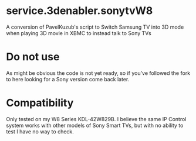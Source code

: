 # service.3denabler.sonytvW8
A conversion of PavelKuzub's script to Switch Samsung TV into 3D mode when playing 3D movie in XBMC to instead talk to Sony TVs

# Do not use
As might be obvious the code is not yet ready, so if you've followed the fork to here looking for a Sony version come back later.

# Compatibility
Only tested on my W8 Series KDL-42W829B. I believe the same IP Control system works with other models of Sony Smart TVs, but with no ability to test I have no way to check.
